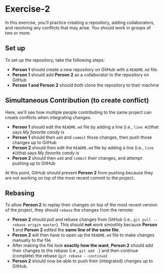 # Exercise-2
In this exercise, you'll practice creating a repository, adding collaborators, and resolving any conflicts that may arise. You should work in groups of two or more.

## Set up

To set up the repository, take the following steps:

- **Person 1** should create a new repository on GitHub with a `README.md` file.
- **Person 1** should add **Person 2** as a collaborator to the repository on GitHub
- **Person 1 and Person 2** should _both_ clone the repository to their machine

## Simultaneous Contribution (to create conflict)

Here, we'll see how multiple people contributing to the same project can create conflicts when integrating changes.

- **Person 1** should edit the `README.md` file by adding a line (i.e., `line #2`)that says _My favorite candy is <candy>_
- **Person 1** should then `add` and `commit` those changes, then push those changes up to GitHub
- **Person 2** should then edit the `README.md` file by adding a line (i.e., `line #2`)that says _My favorite candy is <candy>_
- **Person 2** should then `add` and `commit` their changes, and attempt pushing up to GitHub

At this point, GitHub should prevent **Person 2** from pushing because they are not working on top of the most recent commit to the project.

## Rebasing
To allow **Person 2** to replay their changes on top of the most recent version of the project, they should `rebase` the changes from the remote:

- **Person 2** should pull and rebase changes from GitHub (i.e., `git pull --rebase origin master`). This should **not** work smoothly because **Person 1** and **Person 2** edited the **same line of the same file**.
- **Person 2** will then have to open up the `README.md` file to make changes manually to the file
- After making the file look **exactly how the want**, **Person 2** should add their changes to the rebase (i.e., `git add .`) and then continue (complete) the rebase (`git rebase --continue`)
- **Person 2** should now be able to push their (integrated) changes up to GitHub.
